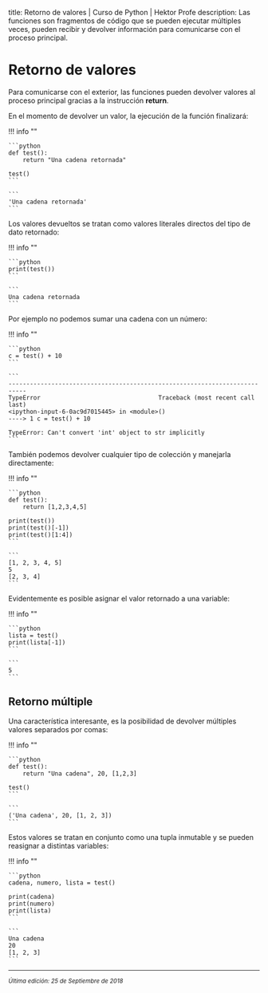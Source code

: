 title: Retorno de valores | Curso de Python | Hektor Profe
description: Las funciones son fragmentos de código que se pueden ejecutar múltiples veces, pueden recibir y devolver información para comunicarse con el proceso principal.

# Retorno de valores

Para comunicarse con el exterior, las funciones pueden devolver valores al proceso principal gracias a la instrucción **return**. 

En el momento de devolver un valor, la ejecución de la función finalizará:

!!! info "" 

    ```python
    def test():
        return "Una cadena retornada"

    test()
    ```

    ```
    'Una cadena retornada'
    ```

Los valores devueltos se tratan como valores literales directos del tipo de dato retornado:

!!! info "" 

    ```python
    print(test())
    ```

    ```
    Una cadena retornada
    ```

Por ejemplo no podemos sumar una cadena con un número:

!!! info "" 

    ```python
    c = test() + 10
    ```

    ```
    ---------------------------------------------------------------------------
    TypeError                                 Traceback (most recent call last)
    <ipython-input-6-0ac9d7015445> in <module>()
    ----> 1 c = test() + 10

    TypeError: Can't convert 'int' object to str implicitly
    ```

También podemos devolver cualquier tipo de colección y manejarla directamente:

!!! info "" 

    ```python
    def test():
        return [1,2,3,4,5]

    print(test())
    print(test()[-1])
    print(test()[1:4])
    ```

    ```
    [1, 2, 3, 4, 5]
    5
    [2, 3, 4]
    ```

Evidentemente es posible asignar el valor retornado a una variable:

!!! info "" 

    ```python
    lista = test()
    print(lista[-1])
    ```

    ```
    5
    ```

## Retorno múltiple

Una característica interesante, es la posibilidad de devolver múltiples valores separados por comas:

!!! info "" 

    ```python
    def test():
        return "Una cadena", 20, [1,2,3]

    test()
    ```

    ```
    ('Una cadena', 20, [1, 2, 3])
    ```

Estos valores se tratan en conjunto como una tupla inmutable y se pueden reasignar a distintas variables:

!!! info "" 

    ```python
    cadena, numero, lista = test()

    print(cadena)
    print(numero)
    print(lista)
    ```

    ```
    Una cadena
    20
    [1, 2, 3]
    ```

___
<small class="edited"><i>Última edición: 25 de Septiembre de 2018</i></small>
